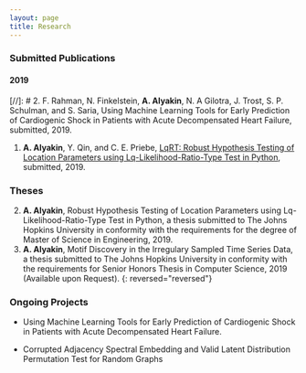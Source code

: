 ```yaml
---
layout: page
title: Research
---
```

### Submitted Publications
#### 2019
[//]: # 2. F. Rahman, N. Finkelstein, **A. Alyakin**, N. A Gilotra, J. Trost, S. P. Schulman, and S. Saria, Using Machine Learning Tools for Early Prediction of Cardiogenic Shock in Patients with Acute Decompensated Heart Failure, submitted, 2019.

1. **A. Alyakin**, Y. Qin, and  C. E. Priebe, [LqRT: Robust Hypothesis Testing of Location Parameters using Lq-Likelihood-Ratio-Type Test in Python](https://arxiv.org/abs/1911.11922), submitted, 2019.

### Theses
2. **A. Alyakin**, Robust Hypothesis Testing of Location Parameters using Lq-Likelihood-Ratio-Type Test in Python, a thesis submitted to The Johns Hopkins University in conformity with the requirements for the degree of Master of Science in Engineering, 2019.
1. **A. Alyakin**, Motif Discovery in the Irregulary Sampled Time Series Data, a thesis submitted to The Johns Hopkins University in conformity with the requirements for Senior Honors Thesis in Computer Science, 2019 (Available upon Request).
{: reversed="reversed"}

### Ongoing Projects
- Using Machine Learning Tools for Early Prediction of Cardiogenic Shock in Patients with Acute Decompensated Heart Failure.

- Corrupted Adjacency Spectral Embedding and Valid Latent Distribution Permutation Test for Random Graphs
